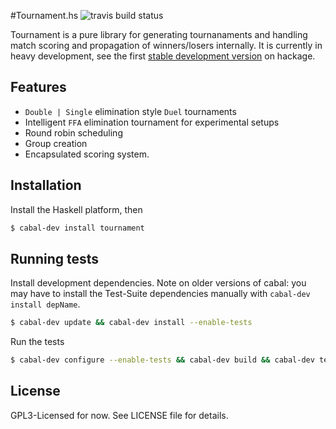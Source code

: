#Tournament.hs ![travis build status](https://secure.travis-ci.org/clux/tournament.hs.png)

Tournament is a pure library for generating tournanaments and handling match scoring and
propagation of winners/losers internally.
It is currently in heavy development, see the first
[stable development version](http://hackage.haskell.org/packages/archive/tournament/0.0.1/)
on hackage.

## Features

- `Double | Single` elimination style `Duel` tournaments
- Intelligent `FFA` elimination tournament for experimental setups
- Round robin scheduling
- Group creation
- Encapsulated scoring system.

## Installation
Install the Haskell platform, then

````bash
$ cabal-dev install tournament
````

## Running tests
Install development dependencies. Note on older versions of cabal:
you may have to install the Test-Suite dependencies manually with `cabal-dev install depName`.

````bash
$ cabal-dev update && cabal-dev install --enable-tests
````

Run the tests

````bash
$ cabal-dev configure --enable-tests && cabal-dev build && cabal-dev test
````

## License
GPL3-Licensed for now. See LICENSE file for details.
